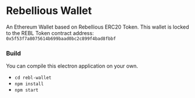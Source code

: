# Rebellious Wallet
An Ethereum Wallet based on Rebellious ERC20 Token.
This wallet is locked to the REBL Token contract address: `0x5f53f7a8075614b699baad0bc2c899f4bad8fbbf`

### Build
You can compile this electron application on your own.
- `cd rebl-wallet`
- `npm install`
- `npm start`